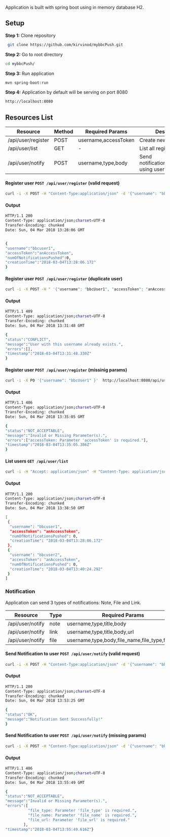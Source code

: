 Application is built with spring boot using in memory database H2. 

## Setup

**Step 1:**  Clone repository

```sh
 git clone https://github.com/kirvinod/mybbcPush.git
```

**Step 2:** Go to root directory

```sh
cd mybbcPush/
```

**Step 3:** Run application

```sh
mvn spring-boot:run
```

**Step 4:** Application by default will be serving on port 8080

```sh
http://localhost:8080
```

## Resources List


| Resource           | Method  | Required Params      | Description                                      |
| ------------------ | --------| -----------------    | ------------------------------------------------ |
| /api/user/register | POST    | username,accessToken | Create new user                                  |
| /api/user/list     | GET     | -                    | List all registred users                         |
| /api/user/notify   | POST    | username,type,body   | Send notification(note/file/link) using username |


#### Register user `POST /api/user/register` (valid request)

```sh
curl -i -X POST -H "Content-Type:application/json" -d '{"username": "bbcUser1", "accessToken": "anAccessToken" }'  http://localhost:8080/api/user/register 
```

#### Output

```sh
HTTP/1.1 200 
Content-Type: application/json;charset=UTF-8
Transfer-Encoding: chunked
Date: Sun, 04 Mar 2018 13:28:06 GMT


{
"username":"bbcuser1",
"accessToken":"anAccessToken",
"numOfNotificationsPushed":0,
"creationTime":"2018-03-04T13:28:06.172"
}
```

#### Register user `POST /api/user/register` (duplicate user)

```sh
curl -i -X POST -H " '{"username": "bbcUser1", "accessToken": "anAccessToken" }'  http://localhost:8080/api/user/register 
```

#### Output
```sh
HTTP/1.1 409 
Content-Type: application/json;charset=UTF-8
Transfer-Encoding: chunked
Date: Sun, 04 Mar 2018 13:31:48 GMT

{
"status":"CONFLICT",
"message":"User with this username already exists.",
"errors":[],
"timestamp":"2018-03-04T13:31:48.330Z"
}
```
#### Register user `POST /api/user/register` (missinig params)

```sh
curl -i -X PO '{"username": "bbcUser1" }'  http://localhost:8080/api/user/register 
```
#### Output
```sh
HTTP/1.1 406 
Content-Type: application/json;charset=UTF-8
Transfer-Encoding: chunked
Date: Sun, 04 Mar 2018 13:35:05 GMT

{
"status":"NOT_ACCEPTABLE",
"message":"Invalid or Missing Parameter(s).",
"errors":["accessToken: Parameter 'accessToken' is required."],
"timestamp":"2018-03-04T13:35:05.386Z"
}
```

#### List users `GET /api/user/list` 

```sh
curl -i -H "Accept: application/json" -H "Content-Type: application/json" http://localhost:8080/api/user/list 
```

#### Output
```sh
HTTP/1.1 200 
Content-Type: application/json;charset=UTF-8
Transfer-Encoding: chunked
Date: Sun, 04 Mar 2018 13:38:50 GMT

[
 {
  "username": "bbcuser1",
  "accessToken": "anAccessToken",
  "numOfNotificationsPushed": 0,
  "creationTime": "2018-03-04T13:28:06.172"
 },
 {
  "username": "bbcuser2",
  "accessToken": "anAccessToken",
  "numOfNotificationsPushed": 0,
  "creationTime": "2018-03-04T13:40:24.292"
 }
]
```


### Notification

Application can send 3 types of notifications: Note, File and Link.

| Resource           | Type    | Required Params      |
| ------------------ | --------| -----------------    |
| /api/user/notify   | note    | username,type,title,body | 
| /api/user/notify   | link    | username,type,title,body,url |
| /api/user/notify   | file    | username,type,body,file_name,file_type,file_url |

#### Send Notification to user `POST /api/user/notify` (valid request)
```sh
curl -i -X POST -H "Content-Type:application/json" -d '{"username": "bbcUser1", "type": "note", "title": "t1", "body":"b1"}'  http://localhost:8080/api/user/notify
```

#### Output
```sh
HTTP/1.1 200 
Content-Type: application/json;charset=UTF-8
Transfer-Encoding: chunked
Date: Sun, 04 Mar 2018 13:53:25 GMT

{
"status":"OK",
"message":"Notification Sent Successfully!"
}

```

#### Send Notification to user `POST /api/user/notify` (missing params)
```sh
curl -i -X POST -H "Content-Type:application/json" -d '{"username": "bbcUser1", "type": "file",  "body":"b1"}'  http://localhost:8080/api/user/notify
```
#### Output
```sh
HTTP/1.1 406 
Content-Type: application/json;charset=UTF-8
Transfer-Encoding: chunked
Date: Sun, 04 Mar 2018 13:55:49 GMT

{
"status":"NOT_ACCEPTABLE",
"message":"Invalid or Missing Parameter(s).",
"errors":[
          "file_type: Parameter 'file_type' is required.",
          "file_name: Parameter 'file_name' is required.",
          "file_url: Parameter 'file_url' is required."
        ],
"timestamp":"2018-03-04T13:55:49.616Z"}
```
